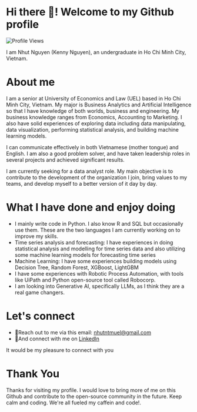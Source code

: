 # Hi there 👋! Welcome to my Github profile

![Profile Views](https://komarev.com/ghpvc/?username=tuuyen13&color=blue)

I am Nhut Nguyen (Kenny Nguyen), an undergraduate in Ho Chi Minh City, Vietnam.

# About me
I am a senior at University of Economics and Law (UEL) based in Ho Chi Minh City, Vietnam. My major is Business Analytics and Artificial Intelligence so that I have knowledge of both worlds, business and engineering. My business knowledge ranges from Economics, Accounting to Marketing. I also have solid experiences of exploring data including data manipulating, data visualization, performing statistical analysis, and building machine learning models.

I can communicate effectively in both Vietnamese (mother tongue) and English. I am also a good problem solver, and have taken leadership roles in several projects and achieved significant results.

I am currently seeking for a data analyst role. My main objective is to contribute to the development of the organization I join, bring values to my teams, and develop myself to a better version of it day by day.

# What I have done and enjoy doing 
- I mainly write code in Python. I also know R and SQL but occasionally use them. These are the two languages I am currently working on to improve my skills. 
- Time series analysis and forecasting: I have experiences in doing statistical analysis and modelling for time series data and also utilizing some machine learning models for forecasting time series
- Machine Learning: I have some experiences building models using Decision Tree, Random Forest, XGBoost, LightGBM
- I have some experiences with Robotic Process Automation, with tools like UiPath and Python open-source tool called Robocorp.
- I am looking into Generative AI, specifically LLMs, as I think they are a real game changers. 

# Let's connect
- 📮Reach out to me via this email: nhutntmuel@gmail.com
- 🤝And connect with me on [LinkedIn](https://www.linkedin.com/in/nhutnguyen-tran-minh/)

It would be my pleasure to connect with you

# Thank You
Thanks for visiting my profile. I would love to bring more of me on this Github and contribute to the open-source community in the future. 
Keep calm and coding. We're all fueled my caffein and code!. 


